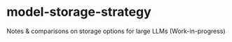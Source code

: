 # model-storage-strategy
Notes &amp; comparisons on storage options for large LLMs (Work-in-progress)
